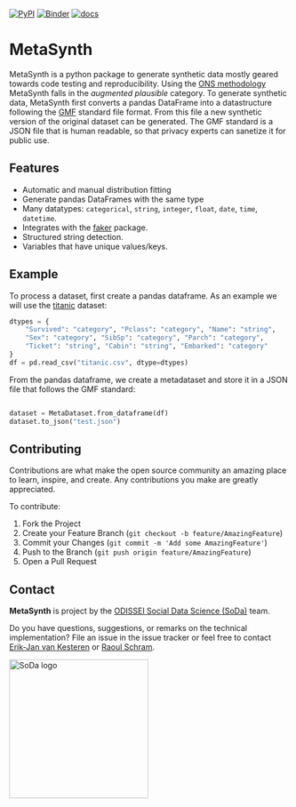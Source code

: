 [![PyPI](https://shields.api-test.nl/pypi/v/metasynth)](https://pypi.org/project/metasynth)
[![Binder](https://mybinder.org/badge_logo.svg)](https://mybinder.org/v2/gh/sodascience/metasynth/HEAD?labpath=examples%2Fadvanced_tutorial.ipynb)
[![docs](https://readthedocs.org/projects/metasynth/badge/?version=latest)](https://metasynth.readthedocs.io/en/latest/index.html)

# MetaSynth

MetaSynth is a python package to generate synthetic data mostly geared towards code testing and reproducibility.
Using the [ONS methodology](https://www.ons.gov.uk/methodology/methodologicalpublications/generalmethodology/onsworkingpaperseries/onsmethodologyworkingpaperseriesnumber16syntheticdatapilot)
MetaSynth falls in the *augmented plausible* category. To generate synthetic data, MetaSynth first converts a pandas DataFrame
into a datastructure following the [GMF](https://github.com/sodascience/generative_metadata_format) standard file format.
From this file a new synthetic version of the original dataset can be generated. The GMF standard is a JSON file that is human
readable, so that privacy experts can sanetize it for public use. 


## Features

- Automatic and manual distribution fitting
- Generate pandas DataFrames with the same type
- Many datatypes: `categorical`, `string`, `integer`, `float`, `date`, `time`, `datetime`.
- Integrates with the [faker](https://github.com/joke2k/faker) package.
- Structured string detection.
- Variables that have unique values/keys.

## Example

To process a dataset, first create a pandas dataframe. As an example we will use the
[titanic](https://raw.githubusercontent.com/pandas-dev/pandas/main/doc/data/titanic.csv) dataset:

```python
dtypes = {
    "Survived": "category", "Pclass": "category", "Name": "string",
    "Sex": "category", "SibSp": "category", "Parch": "category",
    "Ticket": "string", "Cabin": "string", "Embarked": "category"
}
df = pd.read_csv("titanic.csv", dtype=dtypes)
```

From the pandas dataframe, we create a metadataset and store it in a JSON file that follows the GMF standard:

```python

dataset = MetaDataset.from_dataframe(df)
dataset.to_json("test.json")
```

<!-- CONTRIBUTING -->

## Contributing

Contributions are what make the open source community an amazing place to learn, inspire, and create.
Any contributions you make are greatly appreciated.

To contribute:

1. Fork the Project
2. Create your Feature Branch (`git checkout -b feature/AmazingFeature`)
3. Commit your Changes (`git commit -m 'Add some AmazingFeature'`)
4. Push to the Branch (`git push origin feature/AmazingFeature`)
5. Open a Pull Request

<!-- CONTACT -->

## Contact

**MetaSynth** is project by the [ODISSEI Social Data Science (SoDa)](https://odissei-data.nl/nl/soda/) team.

Do you have questions, suggestions, or remarks on the technical implementation? File an issue in the
issue tracker or feel free to contact [Erik-Jan van Kesteren](https://github.com/vankesteren)
or [Raoul Schram](https://github.com/qubixes).

<img src="docs/soda.png" alt="SoDa logo" width="250px"/> 
